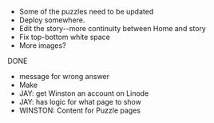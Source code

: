 - Some of the puzzles need to be updated
- Deploy somewhere.
- Edit the story--more continuity between Home and story
- Fix top-bottom white space
- More images?

DONE
- message for wrong answer
- Make <Tutorial>
- JAY: get Winston an account on Linode
- JAY: <App> has logic for what page to show
- WINSTON: Content for Puzzle pages
